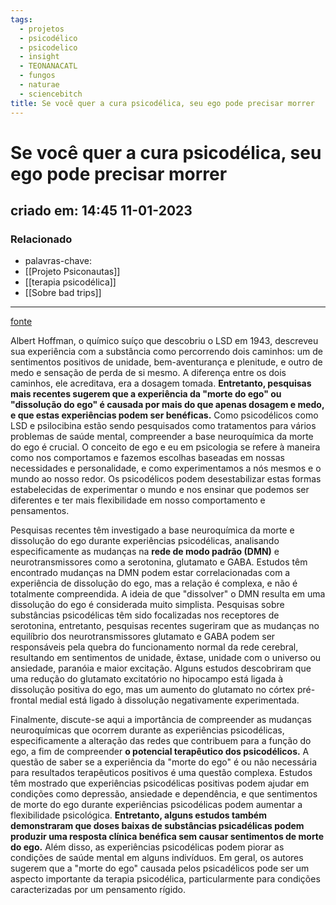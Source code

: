 ```yaml
---
tags:
  - projetos
  - psicodélico
  - psicodelico
  - insight
  - TEONANACATL
  - fungos
  - naturae
  - sciencebitch
title: Se você quer a cura psicodélica, seu ego pode precisar morrer
---
```

# Se você quer a cura psicodélica, seu ego pode precisar morrer
## criado em: 14:45 11-01-2023

### Relacionado
- palavras-chave: 
- [[Projeto Psiconautas]] 
- [[terapia psicodélica]]
- [[Sobre bad trips]]
---
[fonte](https://psyche.co/ideas/if-you-want-psychedelic-healing-your-ego-may-need-to-die)

Albert Hoffman, o químico suíço que descobriu o LSD em 1943, descreveu sua experiência com a substância como percorrendo dois caminhos: um de sentimentos positivos de unidade, bem-aventurança e plenitude, e outro de medo e sensação de perda de si mesmo. A diferença entre os dois caminhos, ele acreditava, era a dosagem tomada. **Entretanto, pesquisas mais recentes sugerem que a experiência da "morte do ego" ou "dissolução do ego" é causada por mais do que apenas dosagem e medo, e que estas experiências podem ser benéficas.** Como psicodélicos como LSD e psilocibina estão sendo pesquisados como tratamentos para vários problemas de saúde mental, compreender a base neuroquímica da morte do ego é crucial. O conceito de ego e eu em psicologia se refere à maneira como nos comportamos e fazemos escolhas baseadas em nossas necessidades e personalidade, e como experimentamos a nós mesmos e o mundo ao nosso redor. Os psicodélicos podem desestabilizar estas formas estabelecidas de experimentar o mundo e nos ensinar que podemos ser diferentes e ter mais flexibilidade em nosso comportamento e pensamentos.

Pesquisas recentes têm investigado a base neuroquímica da morte e dissolução do ego durante experiências psicodélicas, analisando especificamente as mudanças na **rede de modo padrão (DMN)** e neurotransmissores como a serotonina, glutamato e GABA. Estudos têm encontrado mudanças na DMN podem estar correlacionadas com a experiência de dissolução do ego, mas a relação é complexa, e não é totalmente compreendida. A ideia de que "dissolver" o DMN resulta em uma dissolução do ego é considerada muito simplista. Pesquisas sobre substâncias psicodélicas têm sido focalizadas nos receptores de serotonina, entretanto, pesquisas recentes sugeriram que as mudanças no equilíbrio dos neurotransmissores glutamato e GABA podem ser responsáveis pela quebra do funcionamento normal da rede cerebral, resultando em sentimentos de unidade, êxtase, unidade com o universo ou ansiedade, paranóia e maior excitação. Alguns estudos descobriram que uma redução do glutamato excitatório no hipocampo está ligada à dissolução positiva do ego, mas um aumento do glutamato no córtex pré-frontal medial está ligado à dissolução negativamente experimentada.

Finalmente, discute-se aqui a importância de compreender as mudanças neuroquímicas que ocorrem durante as experiências psicodélicas, especificamente a alteração das redes que contribuem para a função do ego, a fim de compreender **o potencial terapêutico dos psicodélicos.** A questão de saber se a experiência da "morte do ego" é ou não necessária para resultados terapêuticos positivos é uma questão complexa. Estudos têm mostrado que experiências psicodélicas positivas podem ajudar em condições como depressão, ansiedade e dependência, e que sentimentos de morte do ego durante experiências psicodélicas podem aumentar a flexibilidade psicológica. **Entretanto, alguns estudos também demonstraram que doses baixas de substâncias psicadélicas podem produzir uma resposta clínica benéfica sem causar sentimentos de morte do ego.** Além disso, as experiências psicodélicas podem piorar as condições de saúde mental em alguns indivíduos. Em geral, os autores sugerem que a "morte do ego" causada pelos psicadélicos pode ser um aspecto importante da terapia psicodélica, particularmente para condições caracterizadas por um pensamento rígido.